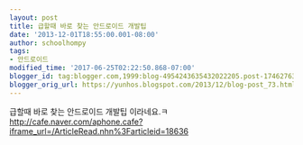 ```yaml
---
layout: post
title: 급할때 바로 찾는 안드로이드 개발팁
date: '2013-12-01T18:55:00.001-08:00'
author: schoolhompy
tags:
- 안드로이드
modified_time: '2017-06-25T02:22:50.868-07:00'
blogger_id: tag:blogger.com,1999:blog-4954243635432022205.post-1746276396642394088
blogger_orig_url: https://yunhos.blogspot.com/2013/12/blog-post_73.html
---
```


급할때 바로 찾는 안드로이드 개발팁 이라네요.ㅋ<br/>http://cafe.naver.com/aphone.cafe?iframe_url=/ArticleRead.nhn%3Farticleid=18636